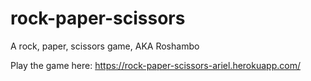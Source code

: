 # rock-paper-scissors
A rock, paper, scissors game, AKA Roshambo

Play the game here:
https://rock-paper-scissors-ariel.herokuapp.com/
